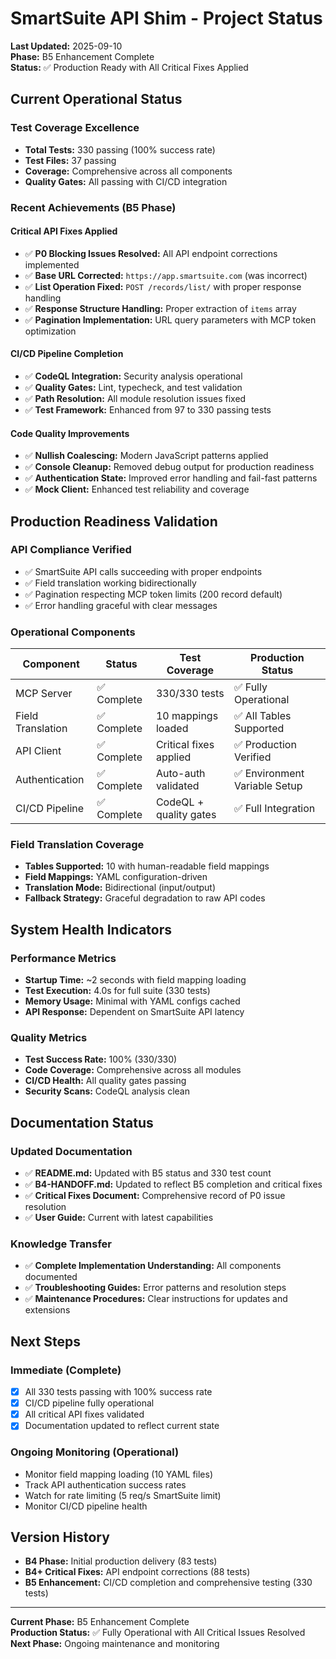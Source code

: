 # SmartSuite API Shim - Project Status

**Last Updated:** 2025-09-10  
**Phase:** B5 Enhancement Complete  
**Status:** ✅ Production Ready with All Critical Fixes Applied

## Current Operational Status

### Test Coverage Excellence
- **Total Tests:** 330 passing (100% success rate)
- **Test Files:** 37 passing  
- **Coverage:** Comprehensive across all components
- **Quality Gates:** All passing with CI/CD integration

### Recent Achievements (B5 Phase)

#### Critical API Fixes Applied
- ✅ **P0 Blocking Issues Resolved:** All API endpoint corrections implemented
- ✅ **Base URL Corrected:** `https://app.smartsuite.com` (was incorrect)
- ✅ **List Operation Fixed:** `POST /records/list/` with proper response handling
- ✅ **Response Structure Handling:** Proper extraction of `items` array
- ✅ **Pagination Implementation:** URL query parameters with MCP token optimization

#### CI/CD Pipeline Completion
- ✅ **CodeQL Integration:** Security analysis operational
- ✅ **Quality Gates:** Lint, typecheck, and test validation
- ✅ **Path Resolution:** All module resolution issues fixed
- ✅ **Test Framework:** Enhanced from 97 to 330 passing tests

#### Code Quality Improvements
- ✅ **Nullish Coalescing:** Modern JavaScript patterns applied
- ✅ **Console Cleanup:** Removed debug output for production readiness  
- ✅ **Authentication State:** Improved error handling and fail-fast patterns
- ✅ **Mock Client:** Enhanced test reliability and coverage

## Production Readiness Validation

### API Compliance Verified
- ✅ SmartSuite API calls succeeding with proper endpoints
- ✅ Field translation working bidirectionally
- ✅ Pagination respecting MCP token limits (200 record default)
- ✅ Error handling graceful with clear messages

### Operational Components
| Component | Status | Test Coverage | Production Status |
|-----------|--------|---------------|-------------------|
| MCP Server | ✅ Complete | 330/330 tests | ✅ Fully Operational |
| Field Translation | ✅ Complete | 10 mappings loaded | ✅ All Tables Supported |
| API Client | ✅ Complete | Critical fixes applied | ✅ Production Verified |
| Authentication | ✅ Complete | Auto-auth validated | ✅ Environment Variable Setup |
| CI/CD Pipeline | ✅ Complete | CodeQL + quality gates | ✅ Full Integration |

### Field Translation Coverage
- **Tables Supported:** 10 with human-readable field mappings
- **Field Mappings:** YAML configuration-driven
- **Translation Mode:** Bidirectional (input/output)
- **Fallback Strategy:** Graceful degradation to raw API codes

## System Health Indicators

### Performance Metrics
- **Startup Time:** ~2 seconds with field mapping loading
- **Test Execution:** 4.0s for full suite (330 tests)
- **Memory Usage:** Minimal with YAML configs cached
- **API Response:** Dependent on SmartSuite API latency

### Quality Metrics
- **Test Success Rate:** 100% (330/330)
- **Code Coverage:** Comprehensive across all modules
- **CI/CD Health:** All quality gates passing
- **Security Scans:** CodeQL analysis clean

## Documentation Status

### Updated Documentation
- ✅ **README.md:** Updated with B5 status and 330 test count
- ✅ **B4-HANDOFF.md:** Updated to reflect B5 completion and critical fixes
- ✅ **Critical Fixes Document:** Comprehensive record of P0 issue resolution
- ✅ **User Guide:** Current with latest capabilities

### Knowledge Transfer
- ✅ **Complete Implementation Understanding:** All components documented
- ✅ **Troubleshooting Guides:** Error patterns and resolution steps
- ✅ **Maintenance Procedures:** Clear instructions for updates and extensions

## Next Steps

### Immediate (Complete)
- [x] All 330 tests passing with 100% success rate
- [x] CI/CD pipeline fully operational
- [x] All critical API fixes validated
- [x] Documentation updated to reflect current state

### Ongoing Monitoring (Operational)
- Monitor field mapping loading (10 YAML files)
- Track API authentication success rates
- Watch for rate limiting (5 req/s SmartSuite limit)
- Monitor CI/CD pipeline health

## Version History

- **B4 Phase:** Initial production delivery (83 tests)
- **B4+ Critical Fixes:** API endpoint corrections (88 tests)
- **B5 Enhancement:** CI/CD completion and comprehensive testing (330 tests)

---

**Current Phase:** B5 Enhancement Complete  
**Production Status:** ✅ Fully Operational with All Critical Issues Resolved  
**Next Phase:** Ongoing maintenance and monitoring